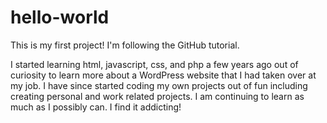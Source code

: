 # hello-world
This is my first project! I'm following the GitHub tutorial.

I started learning html, javascript, css, and php a few years ago out of curiosity to learn more about a WordPress website that I had taken over at my job. I have since started coding my own projects out of fun including creating personal and work related projects. I am continuing to learn as much as I possibly can. I find it addicting!
